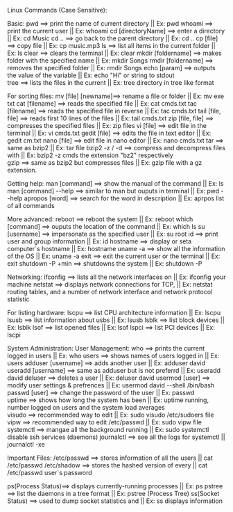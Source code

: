 Linux Commands (Case Sensitive):

Basic:
pwd                ==> print the name of current directory   || Ex: pwd
whoami             ==> print the current user                || Ex: whoami
cd [directoryName] ==> enter a directory               		 || Ex: cd Music
cd ..              ==> go back to the parent directory       || Ex: cd ..
cp [file]          ==> copy file                             || Ex: cp music.mp3
ls                 ==> list all items in the current folder  || Ex: ls
clear              ==> clears the terminal                   || Ex: clear
mkdir [foldername] ==> makes folder with the specified name  || Ex: mkdir Songs
rmdir [foldername] ==> removes the specified folder          || Ex: rmdir Songs
echo [param]       ==> outputs the value of the variable	 || Ex: echo "Hi"
					   or string to stdout		             
tree 			   ==> lists the files in the current		 || Ex: tree 
					   directory in tree like format 

For sorting files:
mv [file] [newname]==> rename a file or folder  			 || Ex: mv exe txt
cat [filename]     ==> reads the specified file              || Ex: cat cmds.txt
tac [filename]     ==> reads the specified file in reverse   || Ex: tac cmds.txt
tail [file, file]  ==> reads first 10 lines of the files     || Ex: tail cmds.txt
zip [file, file]   ==> compresses the specified files        || Ex: zip files
vi [file]          ==> edit file in the terminal             || Ex: vi cmds.txt
gedit [file]       ==> edits the file in text editor         || Ex: gedit cm.txt
nano [file]        ==> edit file in nano editor              || Ex: nano cmds.txt
tar                ==> same as bzip2 						 || Ex: tar file
bzip2 -z / -d      ==> compress and decompress files with    || Ex: bzip2 -z cmds
                       the extension "bz2" respectively  
gzip               ==> same as bzip2 but compresses files    || Ex: gzip file
						with a gz extension.

Getting help:
man [command]      ==> show the manual of the command        || Ex: ls man
[command] --help   ==> similar to man but ouputs in terminal || Ex: pwd --help
apropos [word]     ==> search for the word in description    || Ex: aprpos list
					   of all commands

More advanced: 
reboot             ==> reboot the system                     || Ex: reboot
which [command]    ==> ouputs the location of the command    || Ex: which ls
su [username]      ==> impersonate as the specified user     || Ex: su root
id	 	   ==> print user and group information 	 || Ex: id
hostname 	   ==>  display or seta computer`s hostname  || Ex: hostname
uname -a           ==> show  all the information of the OS    || Ex: uname -a
exit               ==> exit the current user or the terminal || Ex: exit
shutdown -P +min   ==> shutdowns the system        			 || Ex: shutdown -P

Networking: 
ifconfig           ==> lists all the network interfaces on   || Ex: ifconfig
					   your machine 
netstat            ==> displays network connections for TCP, || Ex: netstat
					   routing tables, and a number of 
                       network interface and network 
                       protocol statistic

For listing hardware:
lscpu             ==> list CPU architecture information      || Ex: lscpu
lsusb             ==> list information about usbs            || Ex: lsusb
lsblk 		  ==> list block devices		     || Ex: lsblk
lsof		  ==> list opened files			     || Ex: lsof
lspci       	  ==> list PCI devices  	 	     || Ex: lscpi

System Administration: 
  User Management:
  who 		     ==> prints the current logged in users  || Ex: who
  users              ==> shows names of users logged in      || Ex: users
  adduser [username] ==> adds another user                   || Ex: adduser david
  useradd [username] ==> same as adduser but is not preferrd || Ex: useradd david
  deluser            ==> deletes a user                      || Ex: deluser david
  usermod [user]     ==> modify user settings & prefrences   || Ex: usermod david --shell /bin/bash
  passwd [user]      ==> change the password of the user     || Ex: passwd  
  uptime             ==> shows how long the system has been  || Ex: uptime
                         running, number logged on users and 
                         the system load averages		
  visudo 	     ==> recommended way to edit   	     || Ex: sudo visudo
  						 /etc/sudoers file
  vipw 			     ==> recommended way to edit /etc/passwd || Ex: sudo vipw
  						 file
  systemctl 		 ==> mangae all the background running   || Ex: sudo systemctl disable ssh
  						 services (daemons)
  journalctl 		 ==> see all the logs for systemctl		 || journalctl -xe
  
  Important Files:
  /etc/passwd     ==> stores information of all the users	 || cat /etc/passwd
  /etc/shadow     ==> stores the hashed version of every 	 || cat /etc/passwd
					user`s password
   
ps(Process Status)==> displays currently-running processes   || Ex: ps
pstree 			  ==> list the daemons in a tree format		 || Ex: pstree
(Process Tree)
ss(Socket Status) ==> used to dump socket statistics and	 || Ex: ss
					  displays information 